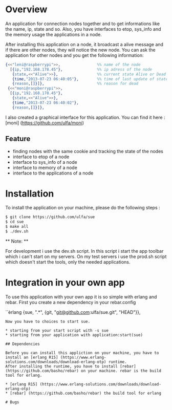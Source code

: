 # Overview

An application for connection nodes together and to get informations like the name, ip, state and so.
Also, you have interfaces to etop, sys_info and the memory usage the applications in a node.

After installing this application on a node, it broadcast a alive message and if there are other nodes, they will 
notice the new node. You can ask the application for other nodes and you get the following information:

```erlang
{<<"leni@raspberrypi">>,                %% name of the node
  [{ip,"192.168.178.45"},               %% ip adress of the node
   {state,<<"Alive">>},                 %% current state Alive or Dead
   {time,"2013-07-23 06:40:05"},        %% time of last update of state
   {reason,[]}]},                       %% reason for dead
 {<<"moni@raspberrypi">>,
  [{ip,"192.168.178.45"},
   {state,<<"Alive">>},
   {time,"2013-07-23 06:40:02"},
   {reason,[]}]},
```
I also created a graphical interface for this application. You can find it here : [moni] (https://github.com/ulfa/moni)

## Feature

* finding nodes with the same cookie and tracking the state of the nodes
* interface to etop of a node
* interface to sys_info of a node
* interface to memory of a node
* interface to the applications of a node

# Installation

To install the application on your machine, please do the following steps :

```bash
$ git clone https://github.com/ulfa/sue
$ cd sue
$ make all
$ ./dev.sh
```
** Note: ** 

For development i use the dev.sh script. In this script i start the app toolbar which i can't start on my servers.
On my test servers i use the prod.sh script which doesn't start the tools, only the needed applications. 


# Integration in your own app

To use this application with your own app it is so simple with erlang and rebar.
First you create a new dependency in your rebar.config 

``èrlang
{sue, ".*", {git, "git@github.com:ulfa/sue.git", "HEAD"}},
```
Now you have to choices to start sue. 

* starting from your start script with -s sue
* starting from your application with application:start(sue)

## Dependencies

Before you can install this appliction on your machine, you have to install an [erlang R15] (https://www.erlang-solutions.com/downloads/download-erlang-otp) runtime. 
After installing the runtime, you have to install [rebar] (https://github.com/basho/rebar) on your machine. rebar is the build tool for erlang.

* [erlang R15] (https://www.erlang-solutions.com/downloads/download-erlang-otp)
* [rebar] (https://github.com/basho/rebar) the build tool for erlang

# Bugs